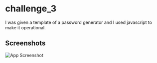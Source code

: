 # challenge_3

I was given a template of a password generator and I used javascript to make it operational.






## Screenshots

![App Screenshot](https://via.placeholder.com/468x300?text=App+Screenshot+Here)

